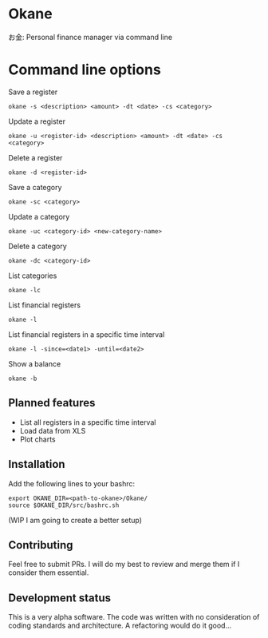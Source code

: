 # Okane
お金: Personal finance manager via command line


# Command line options

Save a register

```
okane -s <description> <amount> -dt <date> -cs <category>
```

Update a register

```
okane -u <register-id> <description> <amount> -dt <date> -cs <category>
```

Delete a register

```
okane -d <register-id>
```

Save a category
```
okane -sc <category>
```

Update a category
```
okane -uc <category-id> <new-category-name>
```

Delete a category
```
okane -dc <category-id>
```

List categories
```
okane -lc
```

List financial registers
```
okane -l
```


List financial registers in a specific time interval
```
okane -l -since=<date1> -until=<date2>
```

Show a balance
```
okane -b
```

## Planned features
- List all registers in a specific time interval
- Load data from XLS
- Plot charts

## Installation

Add the following lines to your bashrc:
```
export OKANE_DIR=<path-to-okane>/Okane/
source $OKANE_DIR/src/bashrc.sh
```
(WIP I am going to create a better setup)

## Contributing

Feel free to submit PRs. I will do my best to review and merge them if I consider them essential.

## Development status

This is a very alpha software. The code was written with no consideration of coding standards and architecture. A refactoring would do it good...
